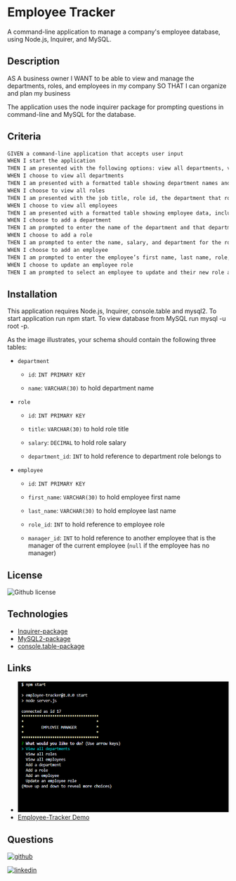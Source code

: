 # Employee Tracker

A command-line application to manage a company's employee database, using Node.js, Inquirer, and MySQL.

## Description

AS A business owner
I WANT to be able to view and manage the departments, roles, and employees in my company
SO THAT I can organize and plan my business

The application uses the node inquirer package for prompting questions in command-line and MySQL for the database.


## Criteria


```md
GIVEN a command-line application that accepts user input
WHEN I start the application
THEN I am presented with the following options: view all departments, view all roles, view all employees, add a department, add a role, add an employee, and update an employee role
WHEN I choose to view all departments
THEN I am presented with a formatted table showing department names and department ids
WHEN I choose to view all roles
THEN I am presented with the job title, role id, the department that role belongs to, and the salary for that role
WHEN I choose to view all employees
THEN I am presented with a formatted table showing employee data, including employee ids, first names, last names, job titles, departments, salaries, and managers that the employees report to
WHEN I choose to add a department
THEN I am prompted to enter the name of the department and that department is added to the database
WHEN I choose to add a role
THEN I am prompted to enter the name, salary, and department for the role and that role is added to the database
WHEN I choose to add an employee
THEN I am prompted to enter the employee’s first name, last name, role, and manager, and that employee is added to the database
WHEN I choose to update an employee role
THEN I am prompted to select an employee to update and their new role and this information is updated in the database 
```

## Installation

 This application requires Node.js, Inquirer, console.table and mysql2. To start application run npm start. To view database from MySQL run mysql -u root -p.

 As the image illustrates, your schema should contain the following three tables:

* `department`

    * `id`: `INT PRIMARY KEY`

    * `name`: `VARCHAR(30)` to hold department name

* `role`

    * `id`: `INT PRIMARY KEY`

    * `title`: `VARCHAR(30)` to hold role title

    * `salary`: `DECIMAL` to hold role salary

    * `department_id`: `INT` to hold reference to department role belongs to

* `employee`

    * `id`: `INT PRIMARY KEY`

    * `first_name`: `VARCHAR(30)` to hold employee first name

    * `last_name`: `VARCHAR(30)` to hold employee last name

    * `role_id`: `INT` to hold reference to employee role

    * `manager_id`: `INT` to hold reference to another employee that is the manager of the current employee (`null` if the employee has no manager)


## License
![Github license](https://img.shields.io/badge/license-MIT-blue.svg)

## Technologies
* [Inquirer-package](https://www.npmjs.com/package/inquirer)
* [MySQL2-package](https://www.npmjs.com/package/mysql2) 
* [console.table-package](https://www.npmjs.com/package/console.table)


## Links
* ![Screenshot](./assets/Capture.PNG)
* [Employee-Tracker Demo](https://drive.google.com/file/d/1rcfCHptBKtqRUgOlb01CjOCxLFNIH47m/view)

## Questions
[<img src='https://cdn.jsdelivr.net/npm/simple-icons@3.0.1/icons/github.svg' alt='github' height='40'>](https://github.com/SAziz24) 

[<img src='https://cdn.jsdelivr.net/npm/simple-icons@3.0.1/icons/linkedin.svg' alt='linkedin' height='40'>](https://www.linkedin.com/in/Sumailah-Aziz/) 